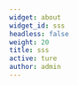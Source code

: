 ```yaml
---
widget: about
widget_id: sss
headless: false
weight: 20
title: sss
active: ture
author: admin
---
```


